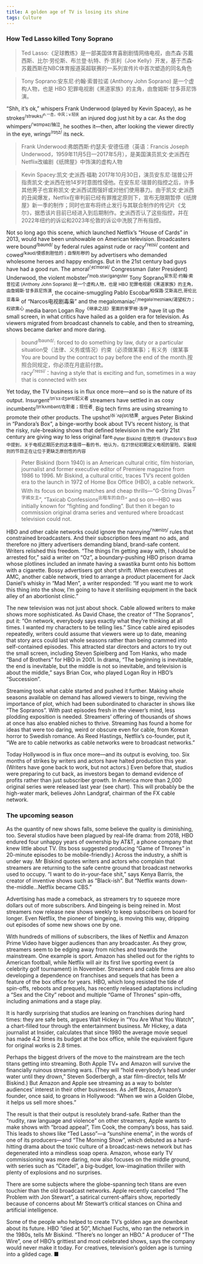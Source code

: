 ```yaml
---
title: A golden age of TV is losing its shine
tags: Culture
---
```


### How Ted Lasso killed Tony Soprano
>Ted Lasso:《足球教练》是一部美国体育喜剧剧情网络电视，由杰森·苏戴西斯、比尔·劳伦斯、布兰登·杭特、乔·凯利（Joe Kelly）开发，基于杰森·苏戴西斯在NBC体育报道英超联赛的一系列宣传片中首次塑造的同名角色

>Tony Soprano:安东尼·约翰·索普拉诺 (Anthony John Soprano) 是一个虚构人物，也是 HBO 犯罪电视剧《黑道家族》的主角，由詹姆斯·甘多菲尼饰演。

“Shh, it’s ok,” whispers Frank Underwood (played by Kevin Spacey), as he strokes<sup>/strəʊks/<sup>n.一击，中风；v.轻抚</sup></sup> an injured dog just hit by a car. As the dog whimpers<sup>/ˈwɪmpəz/抽泣</sup>, he soothes it—then, after looking the viewer directly in the eye, wrings<sup>/rɪŋz/</sup> its neck.

>Frank Underwood:弗朗西斯·约瑟夫·安德伍德（英语：Francis Joseph Underwood，1959年11月5日—2017年5月），是美国演员凯文·史派西在Netflix改编剧《纸牌屋》中饰演的虚构人物

>Kevin Spacey:凯文·史派西·福勒 2017年10月30日，演员安东尼·瑞普公开指责凯文·史派西在他14岁时意图性侵他。在安东尼·瑞普的指控之后，许多其他男子也宣称凯文·史派西试图强奸或对他们使用暴力。由于凯文·史派西的丑闻爆发，Netflix在审判前已经有罪推定原则下，宣布无限期暂停《纸牌屋》新一季的制作；同时也宣布将终止发行与其联合制作的传记片《戈尔》，据悉该片目前已经进入到后期制作。史派西否认了这些指控，并在2022年纽约的诉讼和2023年伦敦的诉讼中洗脱了所有指控。

Not so long ago this scene, which launched Netflix’s “House of Cards” in 2013, would have been unshowable on American television. Broadcasters were bound<sup>/baʊnd/</sup> by federal rules against rude or racy<sup>/ˈreɪsi/</sup> content and cowed<sup>/kaʊd/使感到胆怯的；自惭形秽的</sup> by advertisers who demanded wholesome heroes and happy endings. But in the 21st century bad guys have had a good run. The amoral<sup>/ˌeɪˈmɒrəl/</sup> Congressman (later President) Underwood, the violent mobster<sup>/ˈmɒb.stər/gangster</sup> Tony Soprano<sup>安东尼·约翰·索普拉诺 (Anthony John Soprano) 是一个虚构人物，也是 HBO 犯罪电视剧《黑道家族》的主角，由詹姆斯·甘多菲尼饰演</sup>, the cocaine-smuggling Pablo Escobar<sup>柏保路·艾斯高巴,哥伦比亚毒枭</sup> of “Narcos电视剧毒枭” and the megalomaniac<sup>/ˌmeɡələˈmeɪniæk/渴望权力；权欲熏心</sup> media baron Logan Roy<sup>《继承之战》里面的爹罗根·洛伊</sup> have lit up the small screen, in what critics have hailed as a golden era for television. As viewers migrated from broadcast channels to cable, and then to streaming, shows became darker and more daring.
>bound<sup>/baʊnd/</sup>: forced to do something by law, duty or a particular situation受（法律、义务或情况）约束（必须做某事）；有义务（做某事<br>
>You are bound by the contract to pay before the end of the month.按照合同规定，你必须在月底前付款。<br>
>racy<sup>/ˈreɪsi/</sup>：having a style that is exciting and fun, sometimes in a way that is connected with sex

Yet today, the TV business is in flux once more—and so is the nature of its output. Insurgent<sup>/ɪnˈsɜːdʒənt/起义者</sup> streamers have settled in as cosy incumbents<sup>/ɪnˈkʌmbənt/在职者；现任者</sup>. Big tech firms are using streaming to promote their other products. The upshot<sup>/ði ˈʌpʃɒt/结果</sup>, argues Peter Biskind in “Pandora’s Box”, a binge-worthy book about TV’s recent history, is that the risky, rule-breaking shows that defined television in the early 21st century are giving way to less original fare.<sub>Peter Biskind 在他的书《Pandora's Box》中提到，关于电视近期历史的这本值得一看的书，他认为，在21世纪初期定义电视的冒险、突破规则的节目正在让位于更缺乏原创性的内容</sub>

>Peter Biskind (born 1940) is an American cultural critic, film historian, journalist and former executive editor of Premiere magazine from 1986 to 1996.
Mr Biskind, a cultural critic, traces TV’s recent golden era to the launch in 1972 of Home Box Office (HBO), a cable network. With its focus on boxing matches and cheap thrills—“G-String Divas<sup>丁字裤女主</sup>”, “Taxicab Confessions<sup>出租车的自白</sup>” and so on—HBO was initially known for “fighting and fondling”. But then it began to commission original drama series and ventured where broadcast television could not.

HBO and other cable networks could ignore the nannying<sup>/ˈnæniɪŋ/</sup> rules that constrained broadcasters. And their subscription fees meant no ads, and therefore no jittery advertisers demanding bland, brand-safe content. Writers relished this freedom. “The things I’m getting away with, I should be arrested for,” said a writer on “Oz”, a boundary-pushing HBO prison drama whose plotlines included an inmate having a swastika burnt onto his bottom with a cigarette. Bossy advertisers got short shrift. When executives at AMC, another cable network, tried to arrange a product placement for Jack Daniel’s whisky in “Mad Men”, a writer responded: “If you want me to work this thing into the show, I’m going to have it sterilising equipment in the back alley of an abortionist clinic.”

The new television was not just about shock. Cable allowed writers to make shows more sophisticated. As David Chase, the creator of “The Sopranos”, put it: “On network, everybody says exactly what they’re thinking at all times. I wanted my characters to be telling lies.” Since cable aired episodes repeatedly, writers could assume that viewers were up to date, meaning that story arcs could last whole seasons rather than being crammed into self-contained episodes. This attracted star directors and actors to try out the small screen, including Steven Spielberg and Tom Hanks, who made “Band of Brothers” for HBO in 2001. In drama, “The beginning is inevitable, the end is inevitable, but the middle is not so inevitable, and television is about the middle,” says Brian Cox, who played Logan Roy in HBO’s “Succession”.

Streaming took what cable started and pushed it further. Making whole seasons available on demand has allowed viewers to binge, reviving the importance of plot, which had been subordinated to character in shows like “The Sopranos”. With past episodes fresh in the viewer’s mind, less plodding exposition is needed. Streamers’ offering of thousands of shows at once has also enabled niches to thrive. Streaming has found a home for ideas that were too daring, weird or obscure even for cable, from Korean horror to Swedish romance. As Reed Hastings, Netflix’s co-founder, put it, “We are to cable networks as cable networks were to broadcast networks.”

Today Hollywood is in flux once more—and its output is evolving, too. Six months of strikes by writers and actors have halted production this year. (Writers have gone back to work, but not actors.) Even before that, studios were preparing to cut back, as investors began to demand evidence of profits rather than just subscriber growth. In America more than 2,000 original series were released last year (see chart). This will probably be the high-water mark, believes John Landgraf, chairman of the FX cable network.

### The upcoming season

As the quantity of new shows falls, some believe the quality is diminishing, too. Several studios have been plagued by real-life drama: from 2018, HBO endured four unhappy years of ownership by AT&T, a phone company that knew little about TV. (Its boss suggested producing “Game of Thrones” in 20-minute episodes to be mobile-friendly.) Across the industry, a shift is under way. Mr Biskind quotes writers and actors who complain that streamers are returning to the safe centre ground that broadcast networks used to occupy. “I want to do in-your-face shit,” says Kenya Barris, the creator of inventive shows such as “Black-ish”. But “Netflix wants down-the-middle…Netflix became CBS.”

Advertising has made a comeback, as streamers try to squeeze more dollars out of more subscribers. And bingeing is being reined in. Most streamers now release new shows weekly to keep subscribers on board for longer. Even Netflix, the pioneer of bingeing, is moving this way, dripping out episodes of some new shows one by one.

With hundreds of millions of subscribers, the likes of Netflix and Amazon Prime Video have bigger audiences than any broadcaster. As they grow, streamers seem to be edging away from niches and towards the mainstream. One example is sport. Amazon has shelled out for the rights to American football, while Netflix will air its first live sporting event (a celebrity golf tournament) in November. Streamers and cable firms are also developing a dependence on franchises and sequels that has been a feature of the box office for years. HBO, which long resisted the tide of spin-offs, reboots and prequels, has recently released adaptations including a “Sex and the City” reboot and multiple “Game of Thrones” spin-offs, including animations and a stage play.

It is hardly surprising that studios are leaning on franchises during hard times: they are safe bets, argues Walt Hickey in “You Are What You Watch”, a chart-filled tour through the entertainment business. Mr Hickey, a data journalist at Insider, calculates that since 1980 the average movie sequel has made 4.2 times its budget at the box office, while the equivalent figure for original works is 2.8 times.

Perhaps the biggest drivers of the move to the mainstream are the tech titans getting into streaming. Both Apple TV+ and Amazon will survive the financially ruinous streaming wars. (They will “hold everybody’s head under water until they drown,” Steven Soderbergh, a star film-director, tells Mr Biskind.) But Amazon and Apple see streaming as a way to bolster audiences’ interest in their other businesses. As Jeff Bezos, Amazon’s founder, once said, to groans in Hollywood: “When we win a Golden Globe, it helps us sell more shoes.”

The result is that their output is resolutely brand-safe. Rather than the “nudity, raw language and violence” on other streamers, Apple wants to make shows with “broad appeal”, Tim Cook, the company’s boss, has said. This leads to shows like “Ted Lasso”—a “sunshine enema”, in the words of one of its producers—and “The Morning Show”, which debuted as a hard-hitting drama about the toxic culture of a broadcast-news network but has degenerated into a mindless soap opera. Amazon, whose early TV commissioning was more daring, now also focuses on the middle ground, with series such as “Citadel”, a big-budget, low-imagination thriller with plenty of explosions and no surprises.

There are some subjects where the globe-spanning tech titans are even touchier than the old broadcast networks. Apple recently cancelled “The Problem with Jon Stewart”, a satirical current-affairs show, reportedly because of concerns about Mr Stewart’s critical stances on China and artificial intelligence.

Some of the people who helped to create TV’s golden age are downbeat about its future. HBO “died at 50”, Michael Fuchs, who ran the network in the 1980s, tells Mr Biskind. “There’s no longer an HBO.” A producer of “The Wire”, one of HBO’s grittiest and most celebrated shows, says the company would never make it today. For creatives, television’s golden age is turning into a gilded cage. ■